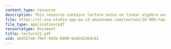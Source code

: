 ```yaml
---
content_type: resource
description: This resource contains lecture notes on linear algebra and T-duality.
file: https://ol-ocw-studio-app-qa.s3.amazonaws.com/courses/18-969-topics-in-geometry-dirac-geometry-fall-2006/abd357a070e7993bb9806e0242364cb1_lecture21.pdf
file_type: application/pdf
resourcetype: Document
title: lecture21.pdf
uid: abd357a0-70e7-993b-b980-6e0242364cb1
---
```


